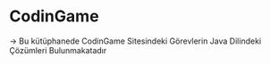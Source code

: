 # CodinGame
-> Bu kütüphanede CodinGame Sitesindeki Görevlerin Java Dilindeki Çözümleri Bulunmakatadır
